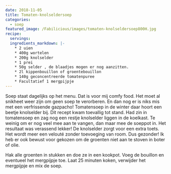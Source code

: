 ```yaml
---
date: 2018-11-05
title: Tomaten-knolseldersoep
categories:
  - soep
featured_image: /Fabilicious/images/tomaten-knolseldersoep800H.jpg
recipe:
  servings: 
  ingredients_markdown: |-
    * 2 uien
    * 400g wortelen    * 200g knolselder    * 1 prei    * 50g selder , de blaadjes mogen er nog aanzitten.    * 2l kippenbouillon of groentebouillon    * 140g geconcentreerde tomatenpuree    * Facultatief 1 mergpijpje
---
```

Soep staat dagelijks op het menu. Dat is voor mij comfy food.Het moet al snikheet weer zijn om geen soep te verorberen. En dan nog er is niks mis met een verfrissende gazpacho!Tomatensoep in de winter daar hoort een beetje knolselder bij.Dit recept kwam toevallig tot stand. Had zin in tomatensoep en zag nog een restje knolselder liggen in de koelkast.  Te weinig om er nog veel mee aan te vangen, dan maar mee de soeppot in. Het resultaat was verassend lekker! De knolselder zorgt voor een extra toets.Het wordt meer een velouté zonder toevoeging van room.Dus gezonder! Ik heb er ook bewust voor gekozen om de groenten niet aan te stoven in boter of olie.

<!--more-->

Hak alle groenten in stukken en doe ze in een kookpot. Voeg de bouillon en eventueel het mergpijpje toe. Laat 25 minuten koken, verwijder het mergpijpje en mix de soep.
